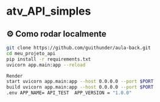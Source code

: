 # atv_API_simples

## ⚙️ Como rodar localmente
```bash
git clone https://github.com/guithunder/aula-back.git
cd meu_projeto_api
pip install -r requirements.txt
uvicorn app.main:app --reload

Render
start uvicorn app.main:app --host 0.0.0.0 --port $PORT
build uvicorn app.main:app --host 0.0.0.0 --port $PORT
.env APP_NAME= API_TEST  APP_VERSION = "1.0.0"